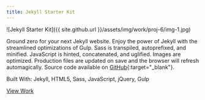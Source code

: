 ```yaml
---
title: Jekyll Starter Kit
---
```


![Jekyll Starter Kit]({{ site.github.url }}/assets/img/work/proj-6/img-1.jpg)

Ground zero for your next Jekyll website. Enjoy the power of Jekyll with the streamlined optimizations of Gulp. Sass is transpiled, autoprefixed, and minified. JavaScript is hinted, concatenated, and uglified. Images are optimized. Production files are updated on save and the browser will refresh automagically. Source code available on [GitHub](https://github.com/BuckyMaler/jekyll-starter-kit){:target="_blank"}.

Built With: Jekyll, HTML5, Sass, JavaScript, jQuery, Gulp

<a href="http://buckymaler.com/jekyll-starter-kit" class="work-btn" target="_blank">View Work</a>
